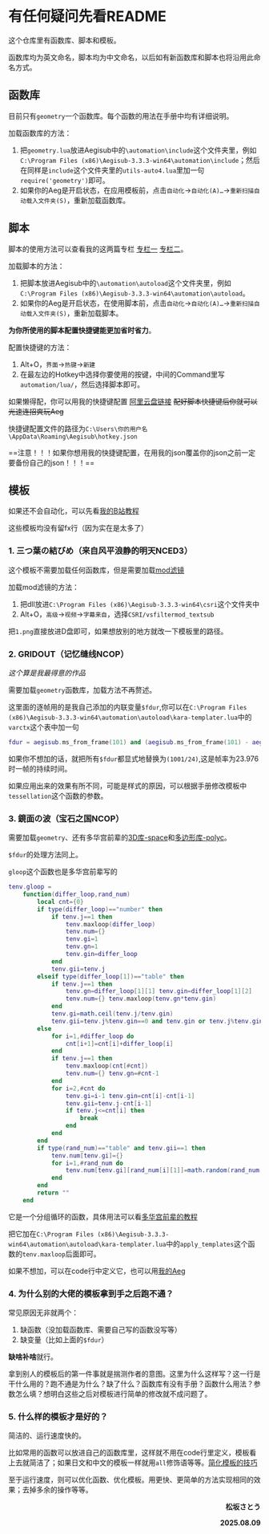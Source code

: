 # 有任何疑问先看README

这个仓库里有函数库、脚本和模板。  

函数库均为英文命名，脚本均为中文命名，以后如有新函数库和脚本也将沿用此命名方式。  

## 函数库

目前只有`geometry`一个函数库。每个函数的用法在手册中均有详细说明。  

加载函数库的方法：

1. 把`geometry.lua`放进Aegisub中的`\automation\include`这个文件夹里，例如`C:\Program Files (x86)\Aegisub-3.3.3-win64\automation\include`；然后在同样是`include`这个文件夹里的`utils-auto4.lua`里加一句`require('geometry')`即可。
2. 如果你的Aeg是开启状态，在应用模板前，点击`自动化`→`自动化(A)…`→`重新扫描自动载入文件夹(S)`，重新加载函数库。  

## 脚本

脚本的使用方法可以查看我的这两篇专栏  [专栏一](https://b23.tv/ITY6Ylx)  [专栏二](https://b23.tv/D5qhCk8)。  

加载脚本的方法：

1. 把脚本放进Aegisub中的`\automation\autoload`这个文件夹里，例如`C:\Program Files (x86)\Aegisub-3.3.3-win64\automation\autoload`。
2. 如果你的Aeg是开启状态，在使用脚本前，点击`自动化`→`自动化(A)…`→`重新扫描自动载入文件夹(S)`，重新加载脚本。  

**为你所使用的脚本配置快捷键能更加省时省力**。  

配置快捷键的方法：  

1. Alt+O，`界面`→`热键`→`新建`
2. 在最左边的Hotkey中选择你要使用的按键，中间的Command里写`automation/lua/`，然后选择脚本即可。  

如果懒得配，你可以用我的快捷键配置  [阿里云盘链接](https://www.alipan.com/s/sbKkXdQmPVM)  ~~配好脚本快捷键后你就可以光速连招爽玩Aeg~~  

快捷键配置文件的路径为`C:\Users\你的用户名\AppData\Roaming\Aegisub\hotkey.json`

==注意！！！如果你想用我的快捷键配置，在用我的json覆盖你的json之前一定要备份自己的json！！！==

## 模板

如果还不会自动化，可以先看[我的B站教程](https://www.bilibili.com/video/BV1KmGTzmEp5?vd_source=6df8fb6687b936d34db1b244f6a15be5)  

这些模板均没有留fx行（因为实在是太多了）  

### 1. 三つ葉の結びめ（来自风平浪静的明天NCED3）

这个模板不需要加载任何函数库，但是需要加载[mod滤镜](https://github.com/qwe7989199/aegisub_scripts/tree/master/VSFilterMod_bin)  

加载mod滤镜的方法：

1. 把dll放进`C:\Program Files (x86)\Aegisub-3.3.3-win64\csri`这个文件夹中
2. Alt+O，`高级`→`视频`→`字幕来自`，选择`CSRI/vsfiltermod_textsub`  

把`1.png`直接放进D盘即可，如果想放别的地方就改一下模板里的路径。  

### 2. GRIDOUT（记忆缝线NCOP）  

*这个算是我最得意的作品*

需要加载`geometry`函数库，加载方法不再赘述。

这里面的逐帧用的是我自己添加的内联变量`$fdur`,你可以在`C:\Program Files (x86)\Aegisub-3.3.3-win64\automation\autoload\kara-templater.lua`中的`varctx`这个表中加一句  

```lua
fdur = aegisub.ms_from_frame(101) and (aegisub.ms_from_frame(101) - aegisub.ms_from_frame(1))/100 or 1001/24
```

如果你不想加的话，就把所有`$fdur`都显式地替换为`(1001/24)`,这是帧率为23.976时一帧的持续时间。  

如果应用出来的效果有所不同，可能是样式的原因，可以根据手册修改模板中`tessellation`这个函数的参数。

### 3. 鏡面の波（宝石之国NCOP）

需要加载`geometry`、还有多华宫前辈的[3D库-space](https://github.com/WitchCraftWorks66/StupidAss/blob/main/3D%E7%9B%B8%E5%85%B3/%E5%87%BD%E6%95%B0%E5%BA%93/b%E7%AB%99BV1zK4y1Q76i/space.lua)和[多边形库-polyc](https://github.com/WitchCraftWorks66/StupidAss/blob/main/%E5%A4%9A%E8%BE%B9%E5%BD%A2%E5%BA%93/ployc%E4%BC%98%E5%8C%96%E6%9B%B4%E6%96%B0%E7%89%88/polyc.lua)。  

`$fdur`的处理方法同上。

`gloop`这个函数也是多华宫前辈写的

```lua
tenv.gloop =
	function(differ_loop,rand_num)
		local cnt={0}
		if type(differ_loop)=="number" then
			if tenv.j==1 then
				tenv.maxloop(differ_loop)
				tenv.num={}
				tenv.gi=1
				tenv.gn=1
				tenv.gin=differ_loop
			end
			tenv.gii=tenv.j
		elseif type(differ_loop[1])=="table" then
			if tenv.j==1 then
				tenv.gn=differ_loop[1][1] tenv.gin=differ_loop[1][2]
				tenv.num={} tenv.maxloop(tenv.gn*tenv.gin)
			end
			tenv.gi=math.ceil(tenv.j/tenv.gin)
			tenv.gii=tenv.j%tenv.gin==0 and tenv.gin or tenv.j%tenv.gin
		else
			for i=1,#differ_loop do
				cnt[i+1]=cnt[i]+differ_loop[i]
			end
			if tenv.j==1 then
				tenv.maxloop(cnt[#cnt])
				tenv.num={} tenv.gn=#cnt-1
			end
			for i=2,#cnt do
				tenv.gi=i-1 tenv.gin=cnt[i]-cnt[i-1]
				tenv.gii=tenv.j-cnt[i-1]
				if tenv.j<=cnt[i] then
					break
				end
			end
		end
		if type(rand_num)=="table" and tenv.gii==1 then
			tenv.num[tenv.gi]={}
			for i=1,#rand_num do
				tenv.num[tenv.gi][rand_num[i][1]]=math.random(rand_num[i][2],rand_num[i][3])
			end
		end
		return ""
	end
```

它是一个分组循环的函数，具体用法可以看[多华宫前辈的教程](https://www.bilibili.com/video/BV1mv411i7Rm?vd_source=6df8fb6687b936d34db1b244f6a15be5)

把它加在`C:\Program Files (x86)\Aegisub-3.3.3-win64\automation\autoload\kara-templater.lua`中的`apply_templates`这个函数的`tenv.maxloop`后面即可。

如果不想加，可以在code行中定义它，也可以用[我的Aeg](https://www.alipan.com/s/sbKkXdQmPVM)

### 4. 为什么别的大佬的模板拿到手之后跑不通？

常见原因无非就两个：

1. 缺函数（没加载函数库、需要自己写的函数没写等）
2. 缺变量（比如上面的`$fdur`）

**缺啥补啥**就行。

拿到别人的模板后的第一件事就是揣测作者的意图。这里为什么这样写？这一行是干什么用的？跑不通是为什么？缺了什么？函数库有没有手册？函数什么用法？参数怎么填？想明白这些之后对模板进行简单的修改就不成问题了。  

### 5. 什么样的模板才是好的？

简洁的、运行速度快的。

比如常用的函数可以放进自己的函数库里，这样就不用在code行里定义，模板看上去就简洁了；如果日文和中文的模板一样就用`all`修饰语等等。[简化模板的技巧](https://b23.tv/mIyhsHb)

至于运行速度，则可以优化函数、优化模板。用更快、更简单的方法实现相同的效果；去掉多余的操作等等。  





<p style="text-align: right; font-weight: bold;">松坂さとう</p>

<p style="text-align: right; font-weight: bold;">2025.08.09</p>

